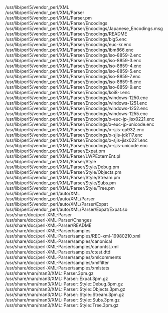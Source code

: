 /usr/lib/perl5/vendor\_perl/XML  
/usr/lib/perl5/vendor\_perl/XML/Parser  
/usr/lib/perl5/vendor\_perl/XML/Parser.pm  
/usr/lib/perl5/vendor\_perl/XML/Parser/Encodings  
/usr/lib/perl5/vendor\_perl/XML/Parser/Encodings/Japanese\_Encodings.msg  
/usr/lib/perl5/vendor\_perl/XML/Parser/Encodings/README  
/usr/lib/perl5/vendor\_perl/XML/Parser/Encodings/big5.enc  
/usr/lib/perl5/vendor\_perl/XML/Parser/Encodings/euc-kr.enc  
/usr/lib/perl5/vendor\_perl/XML/Parser/Encodings/ibm866.enc  
/usr/lib/perl5/vendor\_perl/XML/Parser/Encodings/iso-8859-2.enc  
/usr/lib/perl5/vendor\_perl/XML/Parser/Encodings/iso-8859-3.enc  
/usr/lib/perl5/vendor\_perl/XML/Parser/Encodings/iso-8859-4.enc  
/usr/lib/perl5/vendor\_perl/XML/Parser/Encodings/iso-8859-5.enc  
/usr/lib/perl5/vendor\_perl/XML/Parser/Encodings/iso-8859-7.enc  
/usr/lib/perl5/vendor\_perl/XML/Parser/Encodings/iso-8859-8.enc  
/usr/lib/perl5/vendor\_perl/XML/Parser/Encodings/iso-8859-9.enc  
/usr/lib/perl5/vendor\_perl/XML/Parser/Encodings/koi8-r.enc  
/usr/lib/perl5/vendor\_perl/XML/Parser/Encodings/windows-1250.enc  
/usr/lib/perl5/vendor\_perl/XML/Parser/Encodings/windows-1251.enc  
/usr/lib/perl5/vendor\_perl/XML/Parser/Encodings/windows-1252.enc  
/usr/lib/perl5/vendor\_perl/XML/Parser/Encodings/windows-1255.enc  
/usr/lib/perl5/vendor\_perl/XML/Parser/Encodings/x-euc-jp-jisx0221.enc  
/usr/lib/perl5/vendor\_perl/XML/Parser/Encodings/x-euc-jp-unicode.enc  
/usr/lib/perl5/vendor\_perl/XML/Parser/Encodings/x-sjis-cp932.enc  
/usr/lib/perl5/vendor\_perl/XML/Parser/Encodings/x-sjis-jdk117.enc  
/usr/lib/perl5/vendor\_perl/XML/Parser/Encodings/x-sjis-jisx0221.enc  
/usr/lib/perl5/vendor\_perl/XML/Parser/Encodings/x-sjis-unicode.enc  
/usr/lib/perl5/vendor\_perl/XML/Parser/Expat.pm  
/usr/lib/perl5/vendor\_perl/XML/Parser/LWPExternEnt.pl  
/usr/lib/perl5/vendor\_perl/XML/Parser/Style  
/usr/lib/perl5/vendor\_perl/XML/Parser/Style/Debug.pm  
/usr/lib/perl5/vendor\_perl/XML/Parser/Style/Objects.pm  
/usr/lib/perl5/vendor\_perl/XML/Parser/Style/Stream.pm  
/usr/lib/perl5/vendor\_perl/XML/Parser/Style/Subs.pm  
/usr/lib/perl5/vendor\_perl/XML/Parser/Style/Tree.pm  
/usr/lib/perl5/vendor\_perl/auto/XML  
/usr/lib/perl5/vendor\_perl/auto/XML/Parser  
/usr/lib/perl5/vendor\_perl/auto/XML/Parser/Expat  
/usr/lib/perl5/vendor\_perl/auto/XML/Parser/Expat/Expat.so  
/usr/share/doc/perl-XML-Parser  
/usr/share/doc/perl-XML-Parser/Changes  
/usr/share/doc/perl-XML-Parser/README  
/usr/share/doc/perl-XML-Parser/samples  
/usr/share/doc/perl-XML-Parser/samples/REC-xml-19980210.xml  
/usr/share/doc/perl-XML-Parser/samples/canonical  
/usr/share/doc/perl-XML-Parser/samples/canontst.xml  
/usr/share/doc/perl-XML-Parser/samples/ctest.dtd  
/usr/share/doc/perl-XML-Parser/samples/xmlcomments  
/usr/share/doc/perl-XML-Parser/samples/xmlfilter  
/usr/share/doc/perl-XML-Parser/samples/xmlstats  
/usr/share/man/man3/XML::Parser.3pm.gz  
/usr/share/man/man3/XML::Parser::Expat.3pm.gz  
/usr/share/man/man3/XML::Parser::Style::Debug.3pm.gz  
/usr/share/man/man3/XML::Parser::Style::Objects.3pm.gz  
/usr/share/man/man3/XML::Parser::Style::Stream.3pm.gz  
/usr/share/man/man3/XML::Parser::Style::Subs.3pm.gz  
/usr/share/man/man3/XML::Parser::Style::Tree.3pm.gz  
